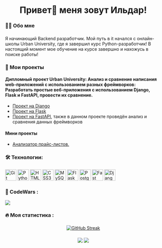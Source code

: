 ###

<h1 align="center">Привет👋 меня зовут Ильдар!</h1>

###

<h3 align="left">👩‍💻  Обо мне</h3>

###

<p align="left">Я начинающий Backend разработчик. Мой путь в it начался с онлайн-школы Urban University, где я завершил курс Python-разработчик! В настоящий момент мое обучение на курсе завершно и нахожусь в поиске работы!<br>

###
<h3 align="left">📕 Мои проекты</h3>

<h4 align="left">Дипломный проект Urban University: Анализ и сравнение написания web-приложений с использованием разных фреймворков: Разработать простые веб-приложения с использованием Django, Flask и FastAPI, провести их сравнение.</h5>
  
- [Проект на Django](https://github.com/KAIIIAPA/django_project_dp.git)
- [Проект на Flask](https://github.com/KAIIIAPA/Flask_project_db.git)
- [Проект на FastAPI](https://github.com/KAIIIAPA/FastAPI_project_db.git), также в данном проекте проведён анализ и сравнения данных фреймворков

<h4 align="left">Мини проекты</h4>

- [Анализатор прайс-листов.](https://github.com/KAIIIAPA/Price_list_analyzer..git)

###

<h3 align="left">🛠 Технологии:</h3>

###

<p align="left">
<a href="https://git-scm.com/" target="_blank" rel="noreferrer"><img src="https://raw.githubusercontent.com/danielcranney/readme-generator/main/public/icons/skills/git-colored.svg" width="36" height="36" alt="Git" /></a>
<a href="https://www.python.org/" target="_blank" rel="noreferrer"><img src="https://raw.githubusercontent.com/danielcranney/readme-generator/main/public/icons/skills/python-colored.svg" width="36" height="36" alt="Python" /></a>
<a href="https://developer.mozilla.org/en-US/docs/Glossary/HTML5" target="_blank" rel="noreferrer"><img src="https://raw.githubusercontent.com/danielcranney/readme-generator/main/public/icons/skills/html5-colored.svg" width="36" height="36" alt="HTML5" /></a>
<a href="https://www.w3.org/TR/CSS/#css" target="_blank" rel="noreferrer"><img src="https://raw.githubusercontent.com/danielcranney/readme-generator/main/public/icons/skills/css3-colored.svg" width="36" height="36" alt="CSS3" /></a>
  <a href="https://www.mysql.com/" target="_blank" rel="noreferrer"><img src="https://raw.githubusercontent.com/danielcranney/readme-generator/main/public/icons/skills/mysql-colored.svg" width="36" height="36" alt="MySQL" /></a>
  <a href="https://flask.palletsprojects.com/en/2.0.x/" target="_blank" rel="noreferrer"><img src="https://raw.githubusercontent.com/danielcranney/readme-generator/main/public/icons/skills/flask-colored.svg" width="36" height="36" alt="Flask" /></a>
  <a href="https://www.postgresql.org/" target="_blank" rel="noreferrer"><img src="https://raw.githubusercontent.com/danielcranney/readme-generator/main/public/icons/skills/postgresql-colored.svg" width="36" height="36" alt="PostgreSQL" /></a>
  <a href="https://fastapi.tiangolo.com/" target="_blank" rel="noreferrer"><img src="https://raw.githubusercontent.com/danielcranney/readme-generator/main/public/icons/skills/fastapi-colored.svg" width="36" height="36" alt="Fast API" /></a>
  <a href="https://www.djangoproject.com/" target="_blank" rel="noreferrer"><img src="https://raw.githubusercontent.com/danielcranney/readme-generator/main/public/icons/skills/django-colored.svg" width="36" height="36" alt="Django" /></a>
</p>

###

<h3 align="left">🚀   CodeWars :</h3>

<img src="https://www.codewars.com/users/KAIIIAPA/badges/large">

###

<h3 align="left">🔥   Моя статистика :</h3>

###

<div align="center">
  <a href="https://git.io/streak-stats"><img src="https://streak-stats.demolab.com?user=KAIIIAPA&hide_border=" alt="GitHub Streak" /></a>
</div>

###

<div align="center">
  <img src="https://github-readme-stats.vercel.app/api?username=KAIIIAPA&theme=vue&show_icons=true&hide_border=true&count_private=true"  />
  <img src="https://github-readme-stats.vercel.app/api/top-langs/?username=KAIIIAPA&theme=vue&show_icons=true&hide_border=true&layout=compact"  /> 
</div>

###
